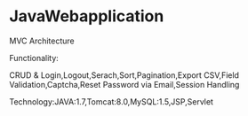# JavaWebapplication

MVC Architecture

Functionality: 

CRUD & Login,Logout,Serach,Sort,Pagination,Export CSV,Field Validation,Captcha,Reset Password via Email,Session Handling

Technology:JAVA:1.7,Tomcat:8.0,MySQL:1.5,JSP,Servlet
